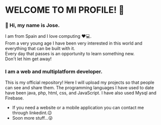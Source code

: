 # WELCOME TO MI PROFILE! 👋

### 👋 Hi, my name is Jose.  
I am from Spain and I love computing ❤💻.  
From a very young age I have been very interested in this world and everything that can be built with it.  
Every day that passes is an opportunity to learn something new.  
Don't let him get away! 

### I am a web and multiplatform developer.

This is my official repository!
Here I will upload my projects so that people can see and share them.
The programming languages I have used to date have been java, php, html, css, and JavaScript.
I have also used Mysql and Firebase.

- If you need a website or a mobile application you can contact me through linkedint.😉
- Soon more stuff...😜

   


